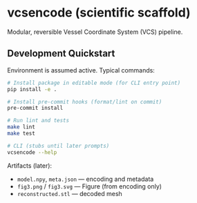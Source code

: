 # vcsencode (scientific scaffold)

Modular, reversible Vessel Coordinate System (VCS) pipeline.

## Development Quickstart

Environment is assumed active. Typical commands:

```bash
# Install package in editable mode (for CLI entry point)
pip install -e .

# Install pre-commit hooks (format/lint on commit)
pre-commit install

# Run lint and tests
make lint
make test

# CLI (stubs until later prompts)
vcsencode --help
```

Artifacts (later):
- `model.npy`, `meta.json` — encoding and metadata
- `fig3.png` / `fig3.svg` — Figure (from encoding only)
- `reconstructed.stl` — decoded mesh